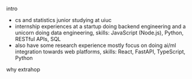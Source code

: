 
intro
- cs and statistics junior studying at uiuc
- internship experiences at a startup doing backend engineering and a unicorn doing data engineering, skills: JavaScript (Node.js), Python, RESTful APIs, SQL
- also have some research experience mostly focus on doing ai/ml integration towards web platforms, skills: React, FastAPI, TypeScript, Python

why extrahop

